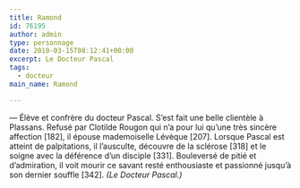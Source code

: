 ```yaml
---
title: Ramond
id: 76195
author: admin
type: personnage
date: 2010-03-15T08:12:41+00:00
excerpt: Le Docteur Pascal
tags:
  - docteur
main_name: Ramond

---
```

— Élève et confrère du docteur Pascal. S&rsquo;est fait une belle clientèle à Plassans. Refusé par Clotilde Rougon qui n&rsquo;a pour lui qu&rsquo;une très sincère affection [182], il épouse mademoiselle Lévèque [207]. Lorsque Pascal est atteint de palpitations, il l&rsquo;ausculte, découvre de la sclérose [318] et le soigne avec la déférence d&rsquo;un disciple [331]. Bouleversé de pitié et d&rsquo;admiration, il voit mourir ce savant resté enthousiaste et passionné jusqu&rsquo;à son dernier souffle [342]. _(Le Docteur Pascal.)_